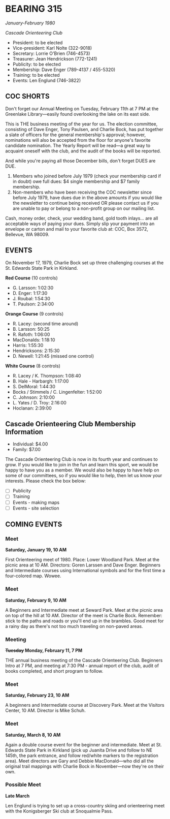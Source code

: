 # BEARING 315
_January-February 1980_

_Cascade Orienteering Club_

- President: to be elected
- Vice-president: Karl Nolte (322-9018)
- Secretary: Lorrie O'Brien (746-4573)
- Treasurer: Jean Hendrickson (772-1241)
- Publicity: to be elected
- Membership: Dave Enger (789-4137 / 455-5320)
- Training: to be elected
- Events: Len Englund (746-3822)

## COC SHORTS

Don't forget our Annual Meeting on Tuesday, February 11th at 7 PM at the Greenlake Library—easily found overlooking the lake on its east side.

This is THE business meeting of the year for us. The election committee, consisting of Dave Enger, Tony Paulsen, and Charlie Bock, has put together a slate of officers for the general membership's approval; however, nominations will also be accepted from the floor for anyone's favorite candidate nomination. The Yearly Report will be read—a great way to acquaint oneself with the club, and the audit of the books will be reported.

And while you're paying all those December bills, don't forget DUES are DUE.

1. Members who joined before July 1979 (check your membership card if in doubt) owe full dues: $4 single membership and $7 family membership.
2. Non-members who have been receiving the COC newsletter since before July 1979, have dues due in the above amounts if you would like the newsletter to continue being received OR please contact us if you are unable to pay or belong to a non-profit group on our mailing list.

Cash, money order, check, your wedding band, gold tooth inlays... are all acceptable ways of paying your dues. Simply slip your payment into an envelope or carton and mail to your favorite club at: COC, Box 3572, Bellevue, WA 98009.

## EVENTS

On November 17, 1979, Charlie Bock set up three challenging courses at the St. Edwards State Park in Kirkland.

**Red Course** (10 controls)
- G. Larsson: 1:02:30
- D. Enger: 1:17:30
- J. Roubal: 1:54:30
- T. Paulson: 2:34:00

**Orange Course** (9 controls)
- R. Lacey: (second time around)
- B. Larsson: 50:25
- R. Rafoth: 1:06:00
- MacDonalds: 1:18:10
- Harris: 1:55:30
- Hendricksons: 2:15:30
- D. Newell: 1:21:45 (missed one control)

**White Course** (8 controls)
- R. Lacey / K. Thompson: 1:08:40
- B. Hale - Harbargh: 1:17:00
- S. DelMoral: 1:44:30
- Bocks / Stimmels / C. Lingenfelter: 1:52:00
- C. Johnson: 2:10:00
- L. Yates / D. Troy: 2:16:00
- Hoclanan: 2:39:00

## Cascade Orienteering Club Membership Information

- Individual: $4.00
- Family: $7.00

The Cascade Orienteering Club is now in its fourth year and continues to grow. If you would like to join in the fun and learn this sport, we would be happy to have you as a member. We would also be happy to have help on some of our committees, so if you would like to help, then let us know your interests. Please check the box below:

- [ ] Publicity
- [ ] Training
- [ ] Events - making maps
- [ ] Events - site selection

## COMING EVENTS

### Meet
**Saturday, January 19, 10 AM**

First Orienteering meet of 1980. Place: Lower Woodland Park. Meet at the picnic area at 10 AM. Directors: Goren Larssen and Dave Enger. Beginners and Intermediate courses using International symbols and for the first time a four-colored map. Wowee.

### Meet
**Saturday, February 9, 10 AM**

A Beginners and Intermediate meet at Seward Park. Meet at the picnic area on top of the hill at 10 AM. Director of the meet is Charlie Bock. Remember: stick to the paths and roads or you'll end up in the brambles. Good meet for a rainy day as there's not too much traveling on non-paved areas.

### Meeting
**~~Tuesday~~ Monday, February 11, 7 PM**

THE annual business meeting of the Cascade Orienteering Club. Beginners Intro at 7 PM, and meeting at 7:30 PM - annual report of the club, audit of books completed, and short program to follow.

### Meet
**Saturday, February 23, 10 AM**

A beginners and Intermediate course at Discovery Park. Meet at the Visitors Center, 10 AM. Director is Mike Schuh.

### Meet
**Saturday, March 8, 10 AM**

Again a double course event for the beginner and intermediate. Meet at St. Edwards State Park in Kirkland (pick up Juanita Drive and follow to NE 145th, the park entrance, and follow red/white markers to the registration area). Meet directors are Gary and Debbie MacDonald—who did all the original trail mappings with Charlie Bock in November—now they're on their own.

### Possible Meet
**Late March**

Len Englund is trying to set up a cross-country skiing and orienteering meet with the Konigsberger Ski club at Snoqualmie Pass.